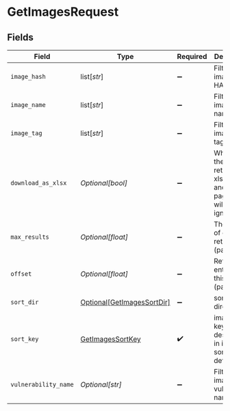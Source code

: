 # GetImagesRequest


## Fields

| Field                                                                       | Type                                                                        | Required                                                                    | Description                                                                 |
| --------------------------------------------------------------------------- | --------------------------------------------------------------------------- | --------------------------------------------------------------------------- | --------------------------------------------------------------------------- |
| `image_hash`                                                                | list[*str*]                                                                 | :heavy_minus_sign:                                                          | Filter images by HASH                                                       |
| `image_name`                                                                | list[*str*]                                                                 | :heavy_minus_sign:                                                          | Filter images by name                                                       |
| `image_tag`                                                                 | list[*str*]                                                                 | :heavy_minus_sign:                                                          | Filter images by tags                                                       |
| `download_as_xlsx`                                                          | *Optional[bool]*                                                            | :heavy_minus_sign:                                                          | When true, the API will return an xlsx file, and pagination will be ignored |
| `max_results`                                                               | *Optional[float]*                                                           | :heavy_minus_sign:                                                          | The number of entries to return (pagination)                                |
| `offset`                                                                    | *Optional[float]*                                                           | :heavy_minus_sign:                                                          | Return entries from this offset (pagination)                                |
| `sort_dir`                                                                  | [Optional[GetImagesSortDir]](../../models/operations/getimagessortdir.md)   | :heavy_minus_sign:                                                          | sorting direction                                                           |
| `sort_key`                                                                  | [GetImagesSortKey](../../models/operations/getimagessortkey.md)             | :heavy_check_mark:                                                          | image sort key. enum description in image sort key definition               |
| `vulnerability_name`                                                        | *Optional[str]*                                                             | :heavy_minus_sign:                                                          | Filter images by vulnerability name                                         |